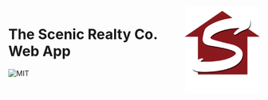 <a href="https://hellotico.com">
    <img src="./assets/images/scenic_favicon.png" title="Lambda School Logo" width="150" align="right">
</a>

# The Scenic Realty Co. Web App

![MIT](https://img.shields.io/badge/License-MIT-brightgreen.svg)
